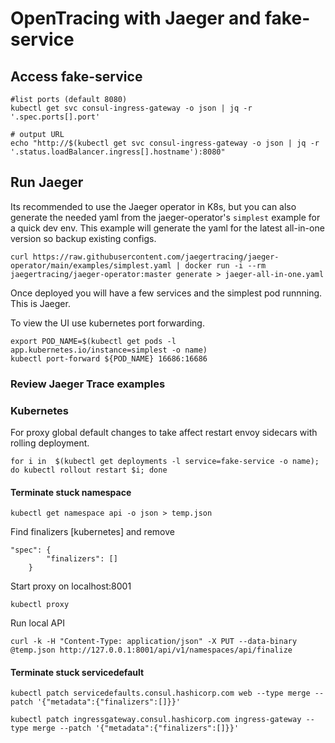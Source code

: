 # OpenTracing with Jaeger and fake-service

## Access fake-service
```
#list ports (default 8080)
kubectl get svc consul-ingress-gateway -o json | jq -r '.spec.ports[].port'

# output URL
echo "http://$(kubectl get svc consul-ingress-gateway -o json | jq -r '.status.loadBalancer.ingress[].hostname'):8080"
```

## Run Jaeger
Its recommended to use the Jaeger operator in K8s, but you can also generate the needed yaml from the jaeger-operator's `simplest` example for a quick dev env.  This example will generate the yaml for the latest all-in-one version so backup existing configs.
```
curl https://raw.githubusercontent.com/jaegertracing/jaeger-operator/main/examples/simplest.yaml | docker run -i --rm jaegertracing/jaeger-operator:master generate > jaeger-all-in-one.yaml
```
Once deployed you will have a few services and the simplest pod runnning.  This is Jaeger.

To view the UI use kubernetes port forwarding.
```
export POD_NAME=$(kubectl get pods -l app.kubernetes.io/instance=simplest -o name)
kubectl port-forward ${POD_NAME} 16686:16686
```

### Review Jaeger Trace examples


### Kubernetes

For proxy global default changes to take affect restart envoy sidecars with rolling deployment.
```
for i in  $(kubectl get deployments -l service=fake-service -o name); do kubectl rollout restart $i; done
```

#### Terminate stuck namespace
```
kubectl get namespace api -o json > temp.json
```
Find finalizers [kubernetes] and remove
```
"spec": {
        "finalizers": []
    }
```

Start proxy on localhost:8001
```
kubectl proxy
```

Run local API 
```
curl -k -H "Content-Type: application/json" -X PUT --data-binary @temp.json http://127.0.0.1:8001/api/v1/namespaces/api/finalize

```

#### Terminate stuck servicedefault
```
kubectl patch servicedefaults.consul.hashicorp.com web --type merge --patch '{"metadata":{"finalizers":[]}}'

kubectl patch ingressgateway.consul.hashicorp.com ingress-gateway --type merge --patch '{"metadata":{"finalizers":[]}}'
```